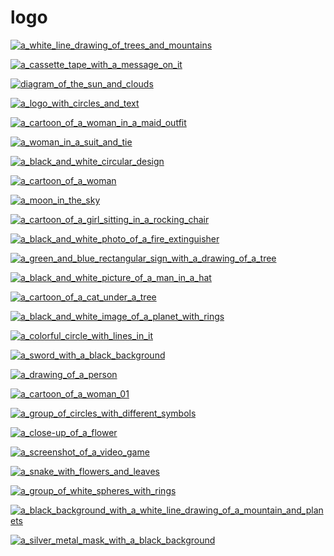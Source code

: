 # logo

<a href="a_white_line_drawing_of_trees_and_mountains.jpg"><img alt="a_white_line_drawing_of_trees_and_mountains" src="a_white_line_drawing_of_trees_and_mountains.jpg"></a>

<a href="a_cassette_tape_with_a_message_on_it.jpg"><img alt="a_cassette_tape_with_a_message_on_it" src="a_cassette_tape_with_a_message_on_it.jpg"></a>

<a href="diagram_of_the_sun_and_clouds.jpg"><img alt="diagram_of_the_sun_and_clouds" src="diagram_of_the_sun_and_clouds.jpg"></a>

<a href="a_logo_with_circles_and_text.png"><img alt="a_logo_with_circles_and_text" src="a_logo_with_circles_and_text.png"></a>

<a href="a_cartoon_of_a_woman_in_a_maid_outfit.png"><img alt="a_cartoon_of_a_woman_in_a_maid_outfit" src="a_cartoon_of_a_woman_in_a_maid_outfit.png"></a>

<a href="a_woman_in_a_suit_and_tie.png"><img alt="a_woman_in_a_suit_and_tie" src="a_woman_in_a_suit_and_tie.png"></a>

<a href="a_black_and_white_circular_design.png"><img alt="a_black_and_white_circular_design" src="a_black_and_white_circular_design.png"></a>

<a href="a_cartoon_of_a_woman.png"><img alt="a_cartoon_of_a_woman" src="a_cartoon_of_a_woman.png"></a>

<a href="a_moon_in_the_sky.png"><img alt="a_moon_in_the_sky" src="a_moon_in_the_sky.png"></a>

<a href="a_cartoon_of_a_girl_sitting_in_a_rocking_chair.png"><img alt="a_cartoon_of_a_girl_sitting_in_a_rocking_chair" src="a_cartoon_of_a_girl_sitting_in_a_rocking_chair.png"></a>

<a href="a_black_and_white_photo_of_a_fire_extinguisher.jpg"><img alt="a_black_and_white_photo_of_a_fire_extinguisher" src="a_black_and_white_photo_of_a_fire_extinguisher.jpg"></a>

<a href="a_green_and_blue_rectangular_sign_with_a_drawing_of_a_tree.png"><img alt="a_green_and_blue_rectangular_sign_with_a_drawing_of_a_tree" src="a_green_and_blue_rectangular_sign_with_a_drawing_of_a_tree.png"></a>

<a href="a_black_and_white_picture_of_a_man_in_a_hat.png"><img alt="a_black_and_white_picture_of_a_man_in_a_hat" src="a_black_and_white_picture_of_a_man_in_a_hat.png"></a>

<a href="a_cartoon_of_a_cat_under_a_tree.png"><img alt="a_cartoon_of_a_cat_under_a_tree" src="a_cartoon_of_a_cat_under_a_tree.png"></a>

<a href="a_black_and_white_image_of_a_planet_with_rings.jpg"><img alt="a_black_and_white_image_of_a_planet_with_rings" src="a_black_and_white_image_of_a_planet_with_rings.jpg"></a>

<a href="a_colorful_circle_with_lines_in_it.jpg"><img alt="a_colorful_circle_with_lines_in_it" src="a_colorful_circle_with_lines_in_it.jpg"></a>

<a href="a_sword_with_a_black_background.jpg"><img alt="a_sword_with_a_black_background" src="a_sword_with_a_black_background.jpg"></a>

<a href="a_drawing_of_a_person.png"><img alt="a_drawing_of_a_person" src="a_drawing_of_a_person.png"></a>

<a href="a_cartoon_of_a_woman_01.png"><img alt="a_cartoon_of_a_woman_01" src="a_cartoon_of_a_woman_01.png"></a>

<a href="a_group_of_circles_with_different_symbols.png"><img alt="a_group_of_circles_with_different_symbols" src="a_group_of_circles_with_different_symbols.png"></a>

<a href="a_close-up_of_a_flower.jpg"><img alt="a_close-up_of_a_flower" src="a_close-up_of_a_flower.jpg"></a>

<a href="a_screenshot_of_a_video_game.png"><img alt="a_screenshot_of_a_video_game" src="a_screenshot_of_a_video_game.png"></a>

<a href="a_snake_with_flowers_and_leaves.jpg"><img alt="a_snake_with_flowers_and_leaves" src="a_snake_with_flowers_and_leaves.jpg"></a>

<a href="a_group_of_white_spheres_with_rings.png"><img alt="a_group_of_white_spheres_with_rings" src="a_group_of_white_spheres_with_rings.png"></a>

<a href="a_black_background_with_a_white_line_drawing_of_a_mountain_and_planets.jpg"><img alt="a_black_background_with_a_white_line_drawing_of_a_mountain_and_planets" src="a_black_background_with_a_white_line_drawing_of_a_mountain_and_planets.jpg"></a>

<a href="a_silver_metal_mask_with_a_black_background.png"><img alt="a_silver_metal_mask_with_a_black_background" src="a_silver_metal_mask_with_a_black_background.png"></a>

